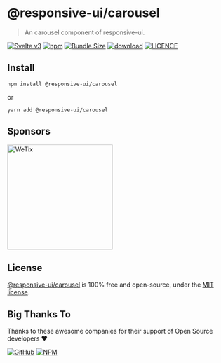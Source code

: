# @responsive-ui/carousel

> An carousel component of responsive-ui.

<p>

[![Svelte v3](https://img.shields.io/badge/svelte-v3-orange.svg)](https://svelte.dev)
[![npm](https://img.shields.io/npm/v/@responsive-ui/carousel.svg)](https://www.npmjs.com/package/@responsive-ui/carousel)
[![Bundle Size](https://badgen.net/bundlephobia/minzip/%40responsive-ui%2Fcarousel)](https://bundlephobia.com/result?p=@responsive-ui/carousel)
[![download](https://img.shields.io/npm/dw/@responsive-ui/carousel.svg)](https://www.npmjs.com/package/@responsive-ui/carousel)
[![LICENCE](https://img.shields.io/github/license/wetix/responsive-ui)](https://github.com/wetix/responsive-ui/blob/master/LICENSE)

</p>

## Install

```console
npm install @responsive-ui/carousel
```

or

```console
yarn add @responsive-ui/carousel
```

## Sponsors

<img src="https://asset.wetix.my/images/logo/wetix.png" alt="WeTix" width="240px">

## License

[@responsive-ui/carousel](https://github.com/wetix/responsive-ui/tree/master/components/carousel) is 100% free and open-source, under the [MIT license](https://github.com/wetix/responsive-ui/blob/master/LICENSE).

## Big Thanks To

Thanks to these awesome companies for their support of Open Source developers ❤

[![GitHub](https://jstools.dev/img/badges/github.svg)](https://github.com/open-source)
[![NPM](https://jstools.dev/img/badges/npm.svg)](https://www.npmjs.com/)
